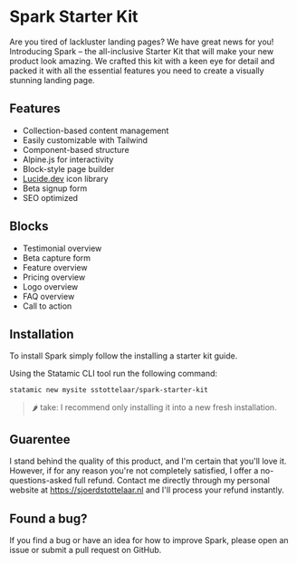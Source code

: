 # Spark Starter Kit
Are you tired of lackluster landing pages? We have great news for you! Introducing Spark – the all-inclusive Starter Kit that will make your new product look amazing. We crafted this kit with a keen eye for detail and packed it with all the essential features you need to create a visually stunning landing page.

## Features
- Collection-based content management
- Easily customizable with Tailwind
- Component-based structure
- Alpine.js for interactivity
- Block-style page builder
- [Lucide.dev](https://lucide.dev/) icon library 
- Beta signup form
- SEO optimized

## Blocks
- Testimonial overview
- Beta capture form
- Feature overview
- Pricing overview
- Logo overview
- FAQ overview
- Call to action

## Installation
To install Spark simply follow the installing a starter kit guide.

Using the Statamic CLI tool run the following command:

`statamic new mysite sstottelaar/spark-starter-kit`

> 🌶️ take: I recommend only installing it into a new fresh installation.

## Guarentee
I stand behind the quality of this product, and I'm certain that you'll love it. However, if for any reason you're not completely satisfied, I offer a no-questions-asked full refund. Contact me directly through my personal website at https://sjoerdstottelaar.nl and I'll process your refund instantly.

## Found a bug?
If you find a bug or have an idea for how to improve Spark, please open an issue or submit a pull request on GitHub.